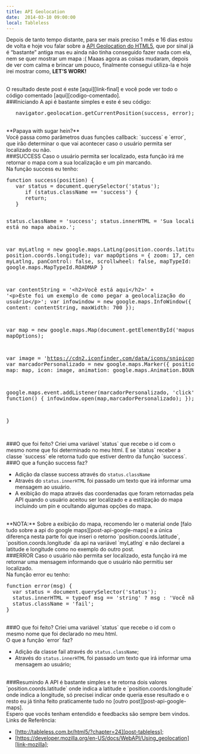 ```yaml
---
title: API Geolocation
date:  2014-03-10 09:00:00
local: Tableless
---
```


Depois de tanto tempo distante, para ser mais preciso 1 mês e 16 dias estou de volta e hoje vou falar sobre a [API Geolocation do HTML5][api-geolocation-google], que por sinal já é “bastante” antiga mas eu ainda não tinha conseguido fazer nada com ela, nem se quer mostrar um mapa :( Maaas agora as coisas mudaram, depois de ver com calma e brincar um pouco, finalmente consegui utiliza-la e hoje irei mostrar como, **LET’S WORK!**

<br>
O resultado deste post é este [aqui][link-final] e você pode ver todo o código comentado [aqui][codigo-comentado].

<br>
###Iniciando
A api é bastante simples e este é seu código:

<br>
<pre class="lang-javascript">
   navigator.geolocation.getCurrentPosition(success, error);
</pre>

<br>
**Papaya with sugar hein?**

<br>
Você passa como parâmetros duas funções callback: `success` e `error`, que irão determinar o que vai acontecer caso o usuário permita ser localizado ou não.

<br>
###SUCCESS
Caso o usuário permita ser localizado, esta função irá me retornar o mapa com a sua localização e um pin marcando.

<br>
Na função success eu tenho:

<br>
<pre class="lang-javascript">
function success(position) {
   var status = document.querySelector('status');
      if (status.className == 'success') {
      return;
   }

   status.className = 'success';
   status.innerHTML = 'Sua localização está no mapa abaixo.';

   var myLatlng = new google.maps.LatLng(position.coords.latitude,
   position.coords.longitude);
      var mapOptions = {
      zoom: 17,
      center: myLatlng,
      panControl: false,
      scrollwheel: false,
      mapTypeId: google.maps.MapTypeId.ROADMAP
   }

   var contentString = '&lt;h2&gt;Você está aqui&lt;/h2&gt;' +
      '&lt;p&gt;Este foi um exemplo de como pegar a geolocalização do usuário&lt;/p&gt;';
      var infowindow = new google.maps.InfoWindow({
      content: contentString,
      maxWidth: 700
   });

   var map = new google.maps.Map(document.getElementById('mapuser'), mapOptions);

   var image = 'https://cdn2.iconfinder.com/data/icons/snipicons/500/map-marker-128.png';
   var marcadorPersonalizado = new google.maps.Marker({
      position: myLatlng,
      map: map,
      icon: image,
      animation: google.maps.Animation.BOUNCE
   });

   google.maps.event.addListener(marcadorPersonalizado, 'click', function() {
      infowindow.open(map,marcadorPersonalizado);
   });

}
</pre>


<br>
###O que foi feito?
Criei uma variável `status` que recebe o id com o mesmo nome que foi determinado no meu html. E se `status` receber a classe `success` ele retorna tudo que estiver dentro da função `success`.

<br>
###O que a função success faz?

- Adição da classe success através do `status.className`
- Através do `status.innerHTML` foi passado um texto que irá informar uma mensagem ao usuário.
- A exibição do mapa através das coordenadas que foram retornadas pela API quando o usuário aceitou ser localizado e a estilização do mapa incluindo um pin e ocultando algumas opções do mapa.

<br>
**NOTA:** Sobre a exibição do mapa, recomendo ler o material onde [falo tudo sobre a api do google maps][post-api-google-maps] e a única diferença nesta parte foi que inseri o retorno `position.coords.latitude`, `position.coords.longitude` da api na variável `myLatlng` e não declarei a latitude e longitude como no exemplo do outro post.

<br>
###ERROR
Caso o usuário não permita ser localizado, esta função irá me retornar uma mensagem informando que o usuário não permitiu ser localizado.

<br>
Na função error eu tenho:

<br>
<pre class="lang-javascript">
function error(msg) {
  var status = document.querySelector('status');
  status.innerHTML = typeof msg == 'string' ? msg : 'Você não permitiu ser localizado.';
  status.className = 'fail';
}
</pre>


<br>
###O que foi feito?
Criei uma variável `status` que recebe o id com o mesmo nome que foi declarado no meu html.

<br>
O que a função `error` faz?

- Adição da classe fail através do `status.className`;
- Através do `status.innerHTML` foi passado um texto que irá informar uma mensagem ao usuário;

<br>
###Resumindo
A API é bastante simples e te retorna dois valores `position.coords.latitude` onde indica a latitude e `position.coords.longitude` onde indica a longitude, só precisei indicar onde queria esse resultado e o resto eu já tinha feito praticamente tudo no [outro post][post-api-google-maps].

<br>
Espero que vocês tenham entendido e feedbacks são sempre bem vindos.

<br>
Links de Referência:

- [http://tableless.com.br/html5/?chapter=24][post-tableless];
- [https://developer.mozilla.org/en-US/docs/WebAPI/Using_geolocation][link-mozilla];


[api-geolocation-google]: https://www.google.com.br/search?q=geolocation+api+html5&oq=geolocation+api+html5&aqs=chrome..69i57j69i65j0l4.2541j0j7&sourceid=chrome&espv=210&es_sm=119&ie=UTF-8
[link-final]: http://thulioph.github.io/geolocation/
[codigo-comentado]: https://github.com/thulioph/geolocation
[post-api-google-maps]: /api-google-maps-v3/
[post-tableless]: http://tableless.com.br/html5/?chapter=24
[link-mozilla]: https://developer.mozilla.org/en-US/docs/WebAPI/Using_geolocation
